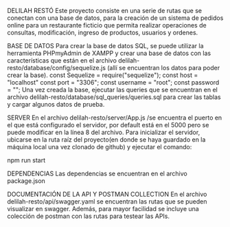 DELILAH RESTÓ
Este proyecto consiste en una serie de rutas que se conectan con una base de datos, para la creación de un sistema de pedidos online para un restaurante ficticio que permita realizar operaciones de consultas, modificación, ingreso de productos, usuarios y ordenes.

BASE DE DATOS
Para crear la base de datos SQL, se puede utilizar la herramienta PHPmyAdmin de XAMPP y crear una base de datos con las características que están en el archivo delilah-resto/database/config/sequelize.js (allí se encuentran los datos para poder crear la base).
const Sequelize = require("sequelize");
const host = "localhost"
const port = "3306";
const username = "root";
const password = "";
Una vez creada la base, ejecutar las queries que se encuentran en el archivo delilah-resto/database/sql_queries/queries.sql para crear las tablas y cargar algunos datos de prueba.

SERVER
En el archivo delilah-resto/server/App.js /se encuentra el puerto en el que está configurado el servidor, por default está en el 5000 pero se puede modificar en la línea 8 del archivo. Para inicializar el servidor, ubicarse en la ruta raíz del proyecto(en donde se haya guardado en la máquina local una vez clonado de github) y ejecutar el comando:

npm run start

DEPENDENCIAS
Las dependencias se encuentran en el archivo package.json

DOCUMENTACIÓN DE LA API Y POSTMAN COLLECTION
En el archivo delilah-resto/api/swagger.yaml se encuentran las rutas que se pueden visualizar en swagger. Además, para mayor facilidad se incluye una colección de postman con las rutas para testear las APIs.